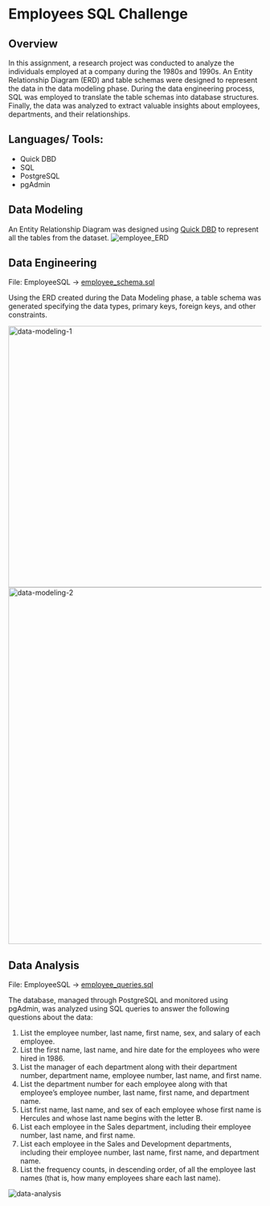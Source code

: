 # Employees SQL Challenge

## Overview 
In this assignment, a research project was conducted to analyze the individuals employed at a company during the 1980s and 1990s. An Entity Relationship Diagram (ERD) and table schemas were designed to represent the data in the data modeling phase. During the data engineering process, SQL was employed to translate the table schemas into database structures. Finally, the data was analyzed to extract valuable insights about employees, departments, and their relationships.

## Languages/ Tools: 
- Quick DBD
- SQL
- PostgreSQL
- pgAdmin

## Data Modeling
An Entity Relationship Diagram was designed using [Quick DBD](https://www.quickdatabasediagrams.com/) to represent all the tables from the dataset.
![employee_ERD](https://github.com/andreaira261/employees-sql-analysis/assets/48165713/e13e358e-f5dd-4186-b393-a60f643532ad)

## Data Engineering
File: EmployeeSQL → [employee_schema.sql](EmployeeSQL/employee_schema.sql)

Using the ERD created during the Data Modeling phase, a table schema was generated specifying the data types, primary keys, foreign keys, and other constraints. 

<img width="520" alt="data-modeling-1" src="https://github.com/andreaira261/employees-sql-analysis/assets/48165713/11ad23b3-c2b9-4274-b161-2e4d3df902d4">
<img width="710" alt="data-modeling-2" src="https://github.com/andreaira261/employees-sql-analysis/assets/48165713/f15453b3-78c4-46eb-946e-6ac9d4816213">


## Data Analysis 
File: EmployeeSQL → [employee_queries.sql](EmployeeSQL/employee_queries.sql)

The database, managed through PostgreSQL and monitored using pgAdmin, was analyzed using SQL queries to answer the following questions about the data:
  1. List the employee number, last name, first name, sex, and salary of each employee.
  2. List the first name, last name, and hire date for the employees who were hired in 1986.
  3. List the manager of each department along with their department number, department name, employee number, last name, and first name.
  4. List the department number for each employee along with that employee’s employee number, last name, first name, and department name.
  5. List first name, last name, and sex of each employee whose first name is Hercules and whose last name begins with the letter B.
  6. List each employee in the Sales department, including their employee number, last name, and first name.
  7. List each employee in the Sales and Development departments, including their employee number, last name, first name, and department name.
  8. List the frequency counts, in descending order, of all the employee last names (that is, how many employees share each last name).

![data-analysis](https://github.com/andreaira261/employees-sql-analysis/assets/48165713/55807d20-3003-46ae-86db-a793a24fc3e7)




